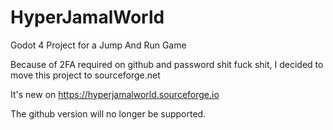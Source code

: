 # HyperJamalWorld
Godot 4 Project for a Jump And Run Game

Because of 2FA required on github and password shit fuck shit,
I decided to move this project to sourceforge.net

It's new on https://hyperjamalworld.sourceforge.io

The github version will no longer be supported.
